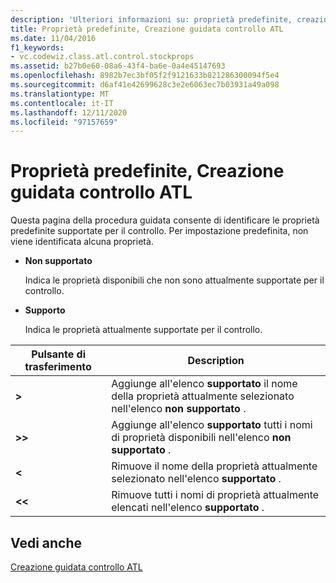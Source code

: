 ```yaml
---
description: 'Ulteriori informazioni su: proprietà predefinite, creazione guidata controllo ATL'
title: Proprietà predefinite, Creazione guidata controllo ATL
ms.date: 11/04/2016
f1_keywords:
- vc.codewiz.class.atl.control.stockprops
ms.assetid: b27b0e60-08a6-43f4-ba6e-0a4e45147693
ms.openlocfilehash: 8982b7ec3bf05f2f9121633b821286300094f5e4
ms.sourcegitcommit: d6af41e42699628c3e2e6063ec7b03931a49a098
ms.translationtype: MT
ms.contentlocale: it-IT
ms.lasthandoff: 12/11/2020
ms.locfileid: "97157659"
---
```

# <a name="stock-properties-atl-control-wizard"></a>Proprietà predefinite, Creazione guidata controllo ATL

Questa pagina della procedura guidata consente di identificare le proprietà predefinite supportate per il controllo. Per impostazione predefinita, non viene identificata alcuna proprietà.

- **Non supportato**

   Indica le proprietà disponibili che non sono attualmente supportate per il controllo.

- **Supporto**

   Indica le proprietà attualmente supportate per il controllo.

|Pulsante di trasferimento|Description|
|---------------------|-----------------|
|**>**|Aggiunge all'elenco **supportato** il nome della proprietà attualmente selezionato nell'elenco **non supportato** .|
|**>>**|Aggiunge all'elenco **supportato** tutti i nomi di proprietà disponibili nell'elenco **non supportato** .|
|**\<**|Rimuove il nome della proprietà attualmente selezionato nell'elenco **supportato** .|
|**\<\<**|Rimuove tutti i nomi di proprietà attualmente elencati nell'elenco **supportato** .|

## <a name="see-also"></a>Vedi anche

[Creazione guidata controllo ATL](../../atl/reference/atl-control-wizard.md)
